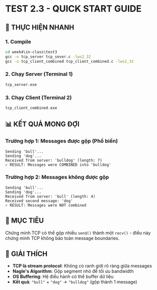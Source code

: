 # TEST 2.3 - QUICK START GUIDE

## 🚀 THỰC HIỆN NHANH

### 1. Compile
```cmd
cd week4\in-class\test3
gcc -o tcp_server tcp_sever.c -lws2_32
gcc -o tcp_client_combined tcp_client_combined.c -lws2_32
```

### 2. Chạy Server (Terminal 1)
```cmd
tcp_server.exe
```

### 3. Chạy Client (Terminal 2)
```cmd
tcp_client_combined.exe
```

## 📊 KẾT QUẢ MONG ĐỢI

### **Trường hợp 1: Messages được gộp (Phổ biến)**
```
Sending 'bull'...
Sending 'dog'...
Received from server: 'bulldog' (length: 7)
✓ RESULT: Messages were COMBINED into 'bulldog'
```

### **Trường hợp 2: Messages không được gộp**
```
Sending 'bull'...
Sending 'dog'...
Received from server: 'bull' (length: 4)
Received second message: 'dog'
✓ RESULT: Messages were NOT combined
```

## 🎯 MỤC TIÊU
Chứng minh TCP có thể gộp nhiều `send()` thành một `recv()` - điều này chứng minh TCP không bảo toàn message boundaries.

## 📝 GIẢI THÍCH
- **TCP là stream protocol**: Không có ranh giới rõ ràng giữa messages
- **Nagle's Algorithm**: Gộp segment nhỏ để tối ưu bandwidth
- **OS Buffering**: Hệ điều hành có thể buffer dữ liệu
- **Kết quả**: `"bull"` + `"dog"` → `"bulldog"` (gộp thành 1 message)
